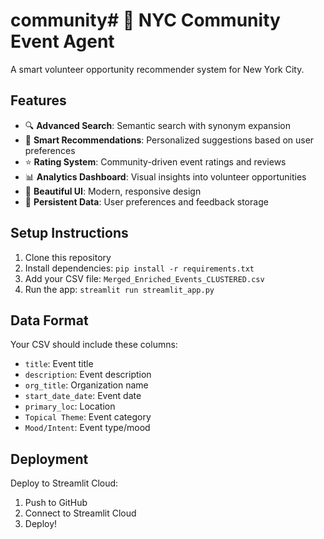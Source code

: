 # community# 🌱 NYC Community Event Agent

A smart volunteer opportunity recommender system for New York City.

## Features

- 🔍 **Advanced Search**: Semantic search with synonym expansion
- 🎯 **Smart Recommendations**: Personalized suggestions based on user preferences
- ⭐ **Rating System**: Community-driven event ratings and reviews
- 📊 **Analytics Dashboard**: Visual insights into volunteer opportunities
- 🎨 **Beautiful UI**: Modern, responsive design
- 💾 **Persistent Data**: User preferences and feedback storage

## Setup Instructions

1. Clone this repository
2. Install dependencies: `pip install -r requirements.txt`
3. Add your CSV file: `Merged_Enriched_Events_CLUSTERED.csv`
4. Run the app: `streamlit run streamlit_app.py`

## Data Format

Your CSV should include these columns:
- `title`: Event title
- `description`: Event description
- `org_title`: Organization name
- `start_date_date`: Event date
- `primary_loc`: Location
- `Topical Theme`: Event category
- `Mood/Intent`: Event type/mood

## Deployment

Deploy to Streamlit Cloud:
1. Push to GitHub
2. Connect to Streamlit Cloud
3. Deploy!
